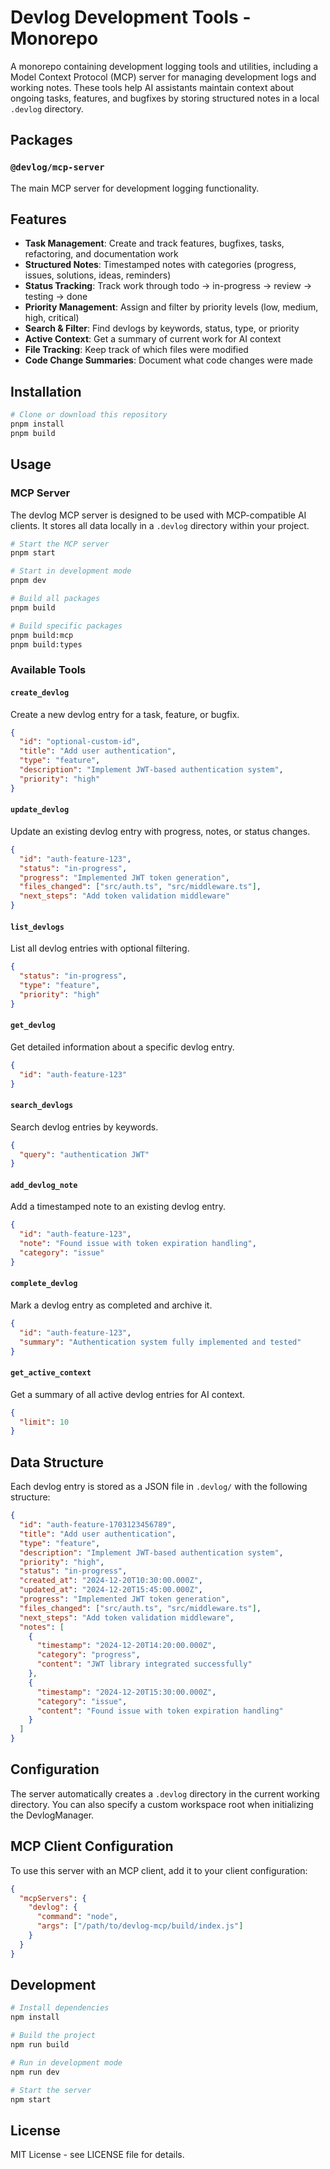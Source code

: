 # Devlog Development Tools - Monorepo

A monorepo containing development logging tools and utilities, including a Model Context Protocol (MCP) server for managing development logs and working notes. These tools help AI assistants maintain context about ongoing tasks, features, and bugfixes by storing structured notes in a local `.devlog` directory.

## Packages

### `@devlog/mcp-server`
The main MCP server for development logging functionality.

## Features

- **Task Management**: Create and track features, bugfixes, tasks, refactoring, and documentation work
- **Structured Notes**: Timestamped notes with categories (progress, issues, solutions, ideas, reminders)
- **Status Tracking**: Track work through todo → in-progress → review → testing → done
- **Priority Management**: Assign and filter by priority levels (low, medium, high, critical)
- **Search & Filter**: Find devlogs by keywords, status, type, or priority
- **Active Context**: Get a summary of current work for AI context
- **File Tracking**: Keep track of which files were modified
- **Code Change Summaries**: Document what code changes were made

## Installation

```bash
# Clone or download this repository
pnpm install
pnpm build
```

## Usage

### MCP Server
The devlog MCP server is designed to be used with MCP-compatible AI clients. It stores all data locally in a `.devlog` directory within your project.

```bash
# Start the MCP server
pnpm start

# Start in development mode
pnpm dev

# Build all packages
pnpm build

# Build specific packages
pnpm build:mcp
pnpm build:types
```

### Available Tools

#### `create_devlog`
Create a new devlog entry for a task, feature, or bugfix.

```json
{
  "id": "optional-custom-id",
  "title": "Add user authentication",
  "type": "feature",
  "description": "Implement JWT-based authentication system",
  "priority": "high"
}
```

#### `update_devlog`
Update an existing devlog entry with progress, notes, or status changes.

```json
{
  "id": "auth-feature-123",
  "status": "in-progress",
  "progress": "Implemented JWT token generation",
  "files_changed": ["src/auth.ts", "src/middleware.ts"],
  "next_steps": "Add token validation middleware"
}
```

#### `list_devlogs`
List all devlog entries with optional filtering.

```json
{
  "status": "in-progress",
  "type": "feature",
  "priority": "high"
}
```

#### `get_devlog`
Get detailed information about a specific devlog entry.

```json
{
  "id": "auth-feature-123"
}
```

#### `search_devlogs`
Search devlog entries by keywords.

```json
{
  "query": "authentication JWT"
}
```

#### `add_devlog_note`
Add a timestamped note to an existing devlog entry.

```json
{
  "id": "auth-feature-123",
  "note": "Found issue with token expiration handling",
  "category": "issue"
}
```

#### `complete_devlog`
Mark a devlog entry as completed and archive it.

```json
{
  "id": "auth-feature-123",
  "summary": "Authentication system fully implemented and tested"
}
```

#### `get_active_context`
Get a summary of all active devlog entries for AI context.

```json
{
  "limit": 10
}
```

## Data Structure

Each devlog entry is stored as a JSON file in `.devlog/` with the following structure:

```json
{
  "id": "auth-feature-1703123456789",
  "title": "Add user authentication",
  "type": "feature",
  "description": "Implement JWT-based authentication system",
  "priority": "high",
  "status": "in-progress",
  "created_at": "2024-12-20T10:30:00.000Z",
  "updated_at": "2024-12-20T15:45:00.000Z",
  "progress": "Implemented JWT token generation",
  "files_changed": ["src/auth.ts", "src/middleware.ts"],
  "next_steps": "Add token validation middleware",
  "notes": [
    {
      "timestamp": "2024-12-20T14:20:00.000Z",
      "category": "progress",
      "content": "JWT library integrated successfully"
    },
    {
      "timestamp": "2024-12-20T15:30:00.000Z",
      "category": "issue",
      "content": "Found issue with token expiration handling"
    }
  ]
}
```

## Configuration

The server automatically creates a `.devlog` directory in the current working directory. You can also specify a custom workspace root when initializing the DevlogManager.

## MCP Client Configuration

To use this server with an MCP client, add it to your client configuration:

```json
{
  "mcpServers": {
    "devlog": {
      "command": "node",
      "args": ["/path/to/devlog-mcp/build/index.js"]
    }
  }
}
```

## Development

```bash
# Install dependencies
npm install

# Build the project
npm run build

# Run in development mode
npm run dev

# Start the server
npm start
```

## License

MIT License - see LICENSE file for details.
